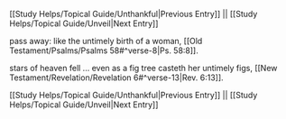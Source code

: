 [[Study Helps/Topical Guide/Unthankful|Previous Entry]]  ||  [[Study Helps/Topical Guide/Unveil|Next Entry]]

 pass away: like the untimely birth of a woman, [[Old Testament/Psalms/Psalms 58#^verse-8|Ps. 58:8]].

 stars of heaven fell ... even as a fig tree casteth her untimely figs, [[New Testament/Revelation/Revelation 6#^verse-13|Rev. 6:13]].

[[Study Helps/Topical Guide/Unthankful|Previous Entry]]  ||  [[Study Helps/Topical Guide/Unveil|Next Entry]]